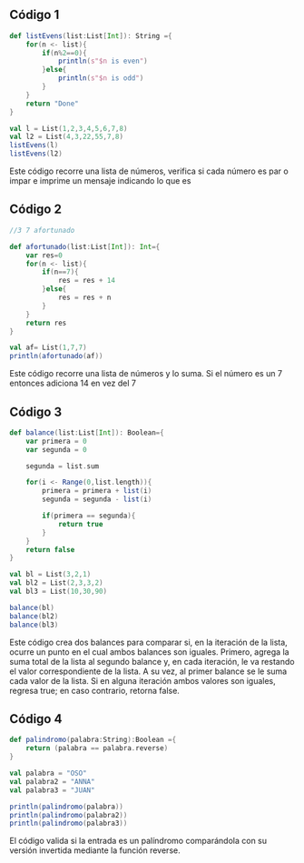 
## Código 1
```scala
def listEvens(list:List[Int]): String ={
    for(n <- list){
        if(n%2==0){
            println(s"$n is even")
        }else{
            println(s"$n is odd")
        }
    }
    return "Done"
}

val l = List(1,2,3,4,5,6,7,8)
val l2 = List(4,3,22,55,7,8)
listEvens(l)
listEvens(l2)
```
Este código recorre una lista de números, verifica si cada número es par o impar e imprime un mensaje indicando lo que es

## Código 2
```scala
//3 7 afortunado

def afortunado(list:List[Int]): Int={
    var res=0
    for(n <- list){
        if(n==7){
            res = res + 14
        }else{
            res = res + n
        }
    }
    return res
}

val af= List(1,7,7)
println(afortunado(af))
```
Este código recorre una lista de números y lo suma. Si el número es un 7 entonces adiciona 14 en vez del 7

## Código 3
```scala
def balance(list:List[Int]): Boolean={
    var primera = 0
    var segunda = 0

    segunda = list.sum

    for(i <- Range(0,list.length)){
        primera = primera + list(i)
        segunda = segunda - list(i)

        if(primera == segunda){
            return true
        }
    }
    return false 
}

val bl = List(3,2,1)
val bl2 = List(2,3,3,2)
val bl3 = List(10,30,90)

balance(bl)
balance(bl2)
balance(bl3)
```
Este código crea dos balances para comparar si, en la iteración de la lista, ocurre un punto en el cual ambos balances son iguales. Primero, agrega la suma total de la lista al segundo balance y, en cada iteración, le va restando el valor correspondiente de la lista. A su vez, al primer balance se le suma cada valor de la lista. Si en alguna iteración ambos valores son iguales, regresa true; en caso contrario, retorna false.

## Código 4
```scala
def palindromo(palabra:String):Boolean ={
    return (palabra == palabra.reverse)
}

val palabra = "OSO"
val palabra2 = "ANNA"
val palabra3 = "JUAN"

println(palindromo(palabra))
println(palindromo(palabra2))
println(palindromo(palabra3))
```
El código valida si la entrada es un palíndromo comparándola con su versión invertida mediante la función reverse.
